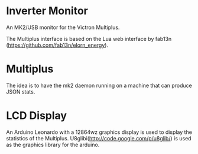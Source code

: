 Inverter Monitor
=================
An MK2/USB monitor for the Victron Multiplus.

The Multiplus interface is based on the Lua web interface by fab13n (https://github.com/fab13n/elorn_energy).

Multiplus
=========
The idea is to have the mk2 daemon running on a machine that can produce JSON stats.

LCD Display
==========
An Arduino Leonardo with a 12864wz graphics display is used to display the statistics of the Multiplus. U8glibi(http://code.google.com/p/u8glib/) is used as the graphics library for the arduino.

 
